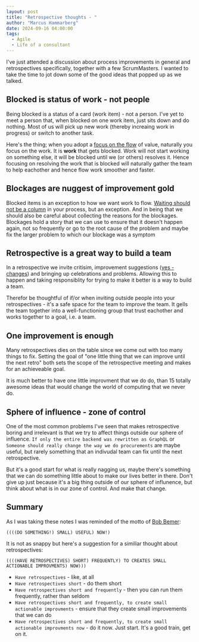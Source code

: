 ```yaml
---
layout: post
title: "Retrospective thoughts - "
author: "Marcus Hammarberg"
date: 2024-09-16 04:00:00
tags:
  - Agile
  - Life of a consultant
---
```


I've just attended a discussion about process improvements in general and retrospectives specifically, together with a few ScrumMasters. I wanted to take the time to jot down some of the good ideas that popped up as we talked. 

## Blocked is status of work - not people

Being blocked is a status of a card (work item) - not a person. I've yet to meet a person that, when blocked on one work item, just sits down and do nothing. Most of us will pick up new work (thereby increaing work in progress) or switch to another task. 

Here's the thing; when you adopt a [focus on the flow](https://www.marcusoft.net/2017/02/comments-on-board-practices-6.html) of value, naturally you focus on the work. It is **work** that gets blocked. Work will not start working on something else, it will be blocked until we (or others) resolves it. Hence focusing on resolving the work that is blocked will naturally gather the team to help eachother and hence flow work smoother and faster. 

## Blockages are nuggest of improvement gold

Blocked items is an exception to how we want work to flow. [Waiting should not be a column](https://www.marcusoft.net/2014/05/waiting-should-be-note-and-not-column.html) in your process, but an exception. And in being that we should also be careful about collecting the reasons for the blockages. Blockages hold a story that we can use to ensure that it doesn't happen again, not so frequently or go to the root cause of the problem and maybe fix the larger problem to which our blockage was a symptom

## Retrospective is a great way to build a team

In a retrospective we invite critisim, improvement suggestions ([yes - changes](https://www.marcusoft.net/2013/10/YesITalkAboutChange.html)) and bringing up celebrations and problems. Allowing this to happen and taking responsiblity for trying to make it better is a way to build a team. 

Therefor be thoughtful of if/or when inviting outside people into your retrospectives - it's a safe space for the team to improve the team. It gells the team together into a well-functioning group that trust eachother and works together to a goal, i.e. a team. 

## One improvement is enough

Many retrospectives dies on the table since we come out with too many things to fix. Setting the goal of "one little thing that we can improve until the next retro" both sets the scope of the retrospective meeting and makes for an achieveable goal. 

It is much better to have one little improvment that we do do, than 15 totally awesome ideas that would change the world of computing that we never do. 

## Sphere of influence - zone of control

One of the most common problems I've seen that makes retrospective boring and irrelevant is that we try to affect things outside our sphere of influence. `If only the entire backend was rewritten as GraphQL` or `Someone should really change the way we do procurements` are maybe useful, but rarely something that an indivudal team can fix until the next retrospective. 

But it's a good start for what is really nagging us, maybe there's something that we can do something little about to make our lives better in there. Don't give up just because it's a big thing outside of our sphere of influnence, but think about what is in our zone of control. And make that change. 

## Summary

As I was taking these notes I was reminded of the motto of [Bob Bemer](https://www.marcusoft.net/2024/02/do-something-small-useful-now.html): 

```text
((((DO SOMETHING!) SMALL) USEFUL) NOW!)
```

It is not as snappy but here's a suggestion for a similiar thought about retrospectives: 

```text
((((HAVE RETROSPECTIVES) SHORT) FREQUENTLY) TO CREATES SMALL ACTIONABLE IMPROVMENTS) NOW)))
```

* `Have retrospectives` - like, at all
* `Have retrospectives short` - do them short
* `Have retrospectives short and frequently` - then you can run them frequently, rather than seldom
* `Have retrospectives short and frequently, to create small actionable improvments` - ensure that they create small improvements that we can do
* `Have retrospectives short and frequently, to create small actionable improvments now` - do it now. Just start. It's a good train, get on it.

